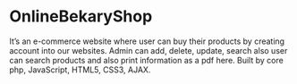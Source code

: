# OnlineBekaryShop
It’s an e-commerce website where user can buy their products by creating account into our websites. Admin can add, delete, update, search also user can search products and also print information as a pdf here. Built by core php, JavaScript, HTML5, CSS3, AJAX. 
